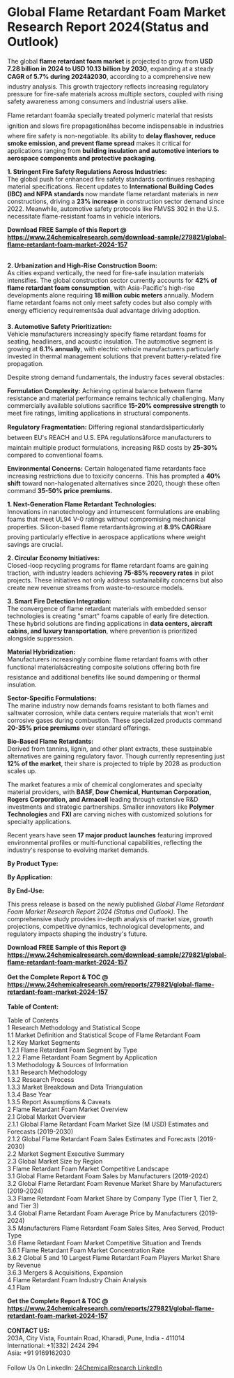 <h1>Global Flame Retardant Foam Market Research Report 2024(Status and Outlook)</h1><p>The global <strong>flame retardant foam market</strong> is projected to grow from <strong>USD 7.28 billion in 2024 to USD 10.13 billion by 2030</strong>, expanding at a steady <strong>CAGR of 5.7% during 2024â2030</strong>, according to a comprehensive new industry analysis. This growth trajectory reflects increasing regulatory pressure for fire-safe materials across multiple sectors, coupled with rising safety awareness among consumers and industrial users alike.</p><p>Flame retardant foamâa specially treated polymeric material that resists ignition and slows fire propagationâhas become indispensable in industries where fire safety is non-negotiable. Its ability to <strong>delay flashover, reduce smoke emission, and prevent flame spread</strong> makes it critical for applications ranging from <strong>building insulation and automotive interiors to aerospace components and protective packaging</strong>.</p><p><strong>1. Stringent Fire Safety Regulations Across Industries:</strong><br>
The global push for enhanced fire safety standards continues reshaping material specifications. Recent updates to <strong>International Building Codes (IBC) and NFPA standards</strong> now mandate flame retardant materials in new constructions, driving a <strong>23% increase</strong> in construction sector demand since 2022. Meanwhile, automotive safety protocols like FMVSS 302 in the U.S. necessitate flame-resistant foams in vehicle interiors.</p><div><b>Download FREE Sample of this Report @ 
            <a href="https://www.24chemicalresearch.com/download-sample/279821/global-flame-retardant-foam-market-2024-157">
            https://www.24chemicalresearch.com/download-sample/279821/global-flame-retardant-foam-market-2024-157</a></b></div><br><p><strong>2. Urbanization and High-Rise Construction Boom:</strong><br>
As cities expand vertically, the need for fire-safe insulation materials intensifies. The global construction sector currently accounts for <strong>42% of flame retardant foam consumption</strong>, with Asia-Pacific's high-rise developments alone requiring <strong>18 million cubic meters</strong> annually. Modern flame retardant foams not only meet safety codes but also comply with energy efficiency requirementsâa dual advantage driving adoption.</p><p><strong>3. Automotive Safety Prioritization:</strong><br>
Vehicle manufacturers increasingly specify flame retardant foams for seating, headliners, and acoustic insulation. The automotive segment is growing at <strong>6.1% annually</strong>, with electric vehicle manufacturers particularly invested in thermal management solutions that prevent battery-related fire propagation.</p><p>Despite strong demand fundamentals, the industry faces several obstacles:</p><p><strong>Formulation Complexity:</strong> Achieving optimal balance between flame resistance and material performance remains technically challenging. Many commercially available solutions sacrifice <strong>15-20% compressive strength</strong> to meet fire ratings, limiting applications in structural components.</p><p><strong>Regulatory Fragmentation:</strong> Differing regional standardsâparticularly between EU's REACH and U.S. EPA regulationsâforce manufacturers to maintain multiple product formulations, increasing R&amp;D costs by <strong>25-30%</strong> compared to conventional foams.</p><p><strong>Environmental Concerns:</strong> Certain halogenated flame retardants face increasing restrictions due to toxicity concerns. This has prompted a <strong>40% shift</strong> toward non-halogenated alternatives since 2020, though these often command <strong>35-50% price premiums.</strong></p><p><strong>1. Next-Generation Flame Retardant Technologies:</strong><br>
Innovations in nanotechnology and intumescent formulations are enabling foams that meet UL94 V-0 ratings without compromising mechanical properties. Silicon-based flame retardantsâgrowing at <strong>8.9% CAGR</strong>âare proving particularly effective in aerospace applications where weight savings are crucial.</p><p><strong>2. Circular Economy Initiatives:</strong><br>
Closed-loop recycling programs for flame retardant foams are gaining traction, with industry leaders achieving <strong>75-85% recovery rates</strong> in pilot projects. These initiatives not only address sustainability concerns but also create new revenue streams from waste-to-resource models.</p><p><strong>3. Smart Fire Detection Integration:</strong><br>
The convergence of flame retardant materials with embedded sensor technologies is creating "smart" foams capable of early fire detection. These hybrid solutions are finding applications in <strong>data centers, aircraft cabins, and luxury transportation</strong>, where prevention is prioritized alongside suppression.</p><p><strong>Material Hybridization:</strong><br>
    Manufacturers increasingly combine flame retardant foams with other functional materialsâcreating composite solutions offering both fire resistance and additional benefits like sound dampening or thermal insulation.</p><p><strong>Sector-Specific Formulations:</strong><br>
    The marine industry now demands foams resistant to both flames and saltwater corrosion, while data centers require materials that won't emit corrosive gases during combustion. These specialized products command <strong>20-35% price premiums</strong> over standard offerings.</p><p><strong>Bio-Based Flame Retardants:</strong><br>
    Derived from tannins, lignin, and other plant extracts, these sustainable alternatives are gaining regulatory favor. Though currently representing just <strong>12% of the market</strong>, their share is projected to triple by 2028 as production scales up.</p><p>The market features a mix of chemical conglomerates and specialty material providers, with <strong>BASF, Dow Chemical, Huntsman Corporation, Rogers Corporation, and Armacell</strong> leading through extensive R&amp;D investments and strategic partnerships. Smaller innovators like <strong>Polymer Technologies</strong> and <strong>FXI</strong> are carving niches with customized solutions for specialty applications.</p><p>Recent years have seen <strong>17 major product launches</strong> featuring improved environmental profiles or multi-functional capabilities, reflecting the industry's response to evolving market demands.</p><p><strong>By Product Type:</strong></p><p><strong>By Application:</strong></p><p><strong>By End-Use:</strong></p><p>This press release is based on the newly published <em>Global Flame Retardant Foam Market Research Report 2024 (Status and Outlook)</em>. The comprehensive study provides in-depth analysis of market size, growth projections, competitive dynamics, technological developments, and regulatory impacts shaping the industry's future.</p><div><b>Download FREE Sample of this Report @ 
            <a href="https://www.24chemicalresearch.com/download-sample/279821/global-flame-retardant-foam-market-2024-157">
            https://www.24chemicalresearch.com/download-sample/279821/global-flame-retardant-foam-market-2024-157</a></b></div><br><div><b>Get the Complete Report & TOC @ 
            <a href="https://www.24chemicalresearch.com/reports/279821/global-flame-retardant-foam-market-2024-157">
            https://www.24chemicalresearch.com/reports/279821/global-flame-retardant-foam-market-2024-157</a></b></div><br>
            <b>Table of Content:</b><p>Table of Contents<br />
 1 Research Methodology and Statistical Scope<br />
 1.1 Market Definition and Statistical Scope of Flame Retardant Foam<br />
 1.2 Key Market Segments<br />
 1.2.1 Flame Retardant Foam Segment by Type<br />
 1.2.2 Flame Retardant Foam Segment by Application<br />
 1.3 Methodology & Sources of Information<br />
 1.3.1 Research Methodology<br />
 1.3.2 Research Process<br />
 1.3.3 Market Breakdown and Data Triangulation<br />
 1.3.4 Base Year<br />
 1.3.5 Report Assumptions & Caveats<br />
 2 Flame Retardant Foam Market Overview<br />
 2.1 Global Market Overview<br />
 2.1.1 Global Flame Retardant Foam Market Size (M USD) Estimates and Forecasts (2019-2030)<br />
 2.1.2 Global Flame Retardant Foam Sales Estimates and Forecasts (2019-2030)<br />
 2.2 Market Segment Executive Summary<br />
 2.3 Global Market Size by Region<br />
 3 Flame Retardant Foam Market Competitive Landscape<br />
 3.1 Global Flame Retardant Foam Sales by Manufacturers (2019-2024)<br />
 3.2 Global Flame Retardant Foam Revenue Market Share by Manufacturers (2019-2024)<br />
 3.3 Flame Retardant Foam Market Share by Company Type (Tier 1, Tier 2, and Tier 3)<br />
 3.4 Global Flame Retardant Foam Average Price by Manufacturers (2019-2024)<br />
 3.5 Manufacturers Flame Retardant Foam Sales Sites, Area Served, Product Type<br />
 3.6 Flame Retardant Foam Market Competitive Situation and Trends<br />
 3.6.1 Flame Retardant Foam Market Concentration Rate<br />
 3.6.2 Global 5 and 10 Largest Flame Retardant Foam Players Market Share by Revenue<br />
 3.6.3 Mergers & Acquisitions, Expansion<br />
 4 Flame Retardant Foam Industry Chain Analysis<br />
 4.1 Flam</p><div><b>Get the Complete Report & TOC @ 
            <a href="https://www.24chemicalresearch.com/reports/279821/global-flame-retardant-foam-market-2024-157">
            https://www.24chemicalresearch.com/reports/279821/global-flame-retardant-foam-market-2024-157</a></b></div><br><b>CONTACT US:</b><br>
            203A, City Vista, Fountain Road, Kharadi, Pune, India - 411014<br>
            International: +1(332) 2424 294<br>
            Asia: +91 9169162030 <br><br>
            Follow Us On LinkedIn: <a href="https://www.linkedin.com/company/24chemicalresearch/">24ChemicalResearch LinkedIn</a>
